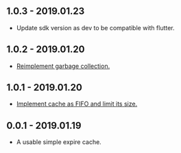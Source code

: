 ## 1.0.3 - 2019.01.23

* Update sdk version as dev to be compatible with flutter.


## 1.0.2 - 2019.01.20

* [Reimplement garbage collection.](https://github.com/guojiex/expire_cache/issues/2)

## 1.0.1 - 2019.01.20

* [Implement cache as FIFO and limit its size.](https://github.com/guojiex/expire_cache/issues/1)

## 0.0.1 - 2019.01.19

* A usable simple expire cache.
